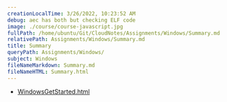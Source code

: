 ```yaml
---
creationLocalTime: 3/26/2022, 10:23:52 AM
debug: aec has both but checking ELF code
image: ./course/course-javascript.jpg
fullPath: /home/ubuntu/Git/CloudNotes/Assignments/Windows/Summary.md
relativePath: Assignments/Windows/Summary.md
title: Summary
queryPath: Assignments/Windows/
subject: Windows
fileNameMarkdown: Summary.md
fileNameHTML: Summary.html
---
```



<!-- toc -->
<!-- tocstop -->

* [WindowsGetStarted.html](WindowsGetStarted.html)